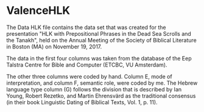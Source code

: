 # ValenceHLK

The Data HLK file contains the data set that was created for the presentation "HLK with Prepositional Phrases in the Dead Sea Scrolls and the Tanakh", held on the Annual Meeting of the Society of Biblical Literature in Boston (MA) on November 19, 2017. 

The data in the first four columns was taken from the database of the Eep Talstra Centre for Bible and Computer (ETCBC, VU Amsterdam).

The other three columns were coded by hand. Column E, mode of interpretation, and column F, semantic role, were coded by me. The Hebrew language type column (G) follows the division that is described by Ian Young, Robert Rezetko, and Martin Ehrensvärd as the traditional consensus (in their book Linguistic Dating of Biblical Texts, Vol. 1, p. 11). 
